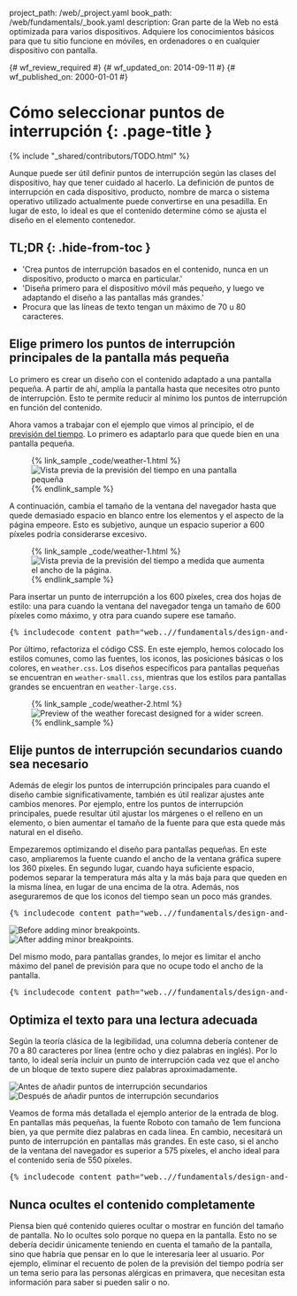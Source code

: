 project_path: /web/_project.yaml
book_path: /web/fundamentals/_book.yaml
description: Gran parte de la Web no está optimizada para varios dispositivos. Adquiere los conocimientos básicos para que tu sitio funcione en móviles, en ordenadores o en cualquier dispositivo con pantalla.

{# wf_review_required #}
{# wf_updated_on: 2014-09-11 #}
{# wf_published_on: 2000-01-01 #}

# Cómo seleccionar puntos de interrupción {: .page-title }

{% include "_shared/contributors/TODO.html" %}


Aunque puede ser útil definir puntos de interrupción según las clases del dispositivo, hay que tener cuidado al hacerlo.  La definición de puntos de interrupción en cada dispositivo, producto, nombre de marca o sistema operativo utilizado actualmente puede convertirse en una pesadilla. En lugar de esto, lo ideal es que el contenido determine cómo se ajusta el diseño en el elemento contenedor.



## TL;DR {: .hide-from-toc }
- 'Crea puntos de interrupción basados en el contenido, nunca en un dispositivo, producto o marca en particular.'
- 'Diseña primero para el dispositivo móvil más pequeño, y luego ve adaptando el diseño a las pantallas más grandes.'
- Procura que las líneas de texto tengan un máximo de 70 u 80 caracteres.


## Elige primero los puntos de interrupción principales de la pantalla más pequeña

Lo primero es crear un diseño con el contenido adaptado a una pantalla pequeña. A partir de ahí, amplía la pantalla hasta que necesites otro punto de interrupción.  Esto te permite reducir al mínimo los puntos de interrupción en función del contenido.

Ahora vamos a trabajar con el ejemplo que vimos al principio, el de [previsión del tiempo]({{site.fundamentals}}/layouts/rwd-fundamentals/index.html).
Lo primero es adaptarlo para que quede bien en una pantalla pequeña.

<figure>
  {% link_sample _code/weather-1.html %}
    <img src="imgs/weather-1.png" class="center" srcset="imgs/weather-1.png 1x, imgs/weather-1-2x.png 2x" alt="Vista previa de la previsión del tiempo en una pantalla pequeña">
  {% endlink_sample %}
</figure>

A continuación, cambia el tamaño de la ventana del navegador hasta que quede demasiado espacio en blanco entre los elementos y el aspecto de la página empeore.  Esto es subjetivo, aunque un espacio superior a 600 píxeles podría considerarse excesivo.

<figure>
  {% link_sample _code/weather-1.html %}
    <img src="imgs/weather-2.png" class="center" srcset="imgs/weather-2.png 1x, imgs/weather-2-2x.png 2x" alt="Vista previa de la previsión del tiempo a medida que aumenta el ancho de la página.">
  {% endlink_sample %}
</figure>

Para insertar un punto de interrupción a los 600 píxeles, crea dos hojas de estilo: una para cuando la ventana del navegador tenga un tamaño de 600 píxeles como máximo, y otra para cuando supere ese tamaño.

<pre class="prettyprint">
{% includecode content_path="web..//fundamentals/design-and-ui/responsive/fundamentals/_code/weather-2.html" region_tag="mqweather2" %}
</pre>

Por último, refactoriza el código CSS.  En este ejemplo, hemos colocado los estilos comunes, como las fuentes, los iconos, las posiciones básicas o los colores, en `weather.css`.  Los diseños específicos para pantallas pequeñas se encuentran en `weather-small.css`, mientras que los estilos para pantallas grandes se encuentran en `weather-large.css`.

<figure>
  {% link_sample _code/weather-2.html %}
    <img src="imgs/weather-3.png" class="center" srcset="imgs/weather-3.png 1x, imgs/weather-3-2x.png 2x" alt="Preview of the weather forecast designed for a wider screen.">
  {% endlink_sample %}
</figure>

## Elije puntos de interrupción secundarios cuando sea necesario

Además de elegir los puntos de interrupción principales para cuando el diseño cambie significativamente, también es útil realizar ajustes ante cambios menores.  Por ejemplo, entre los puntos de interrupción principales, puede resultar útil ajustar los márgenes o el relleno en un elemento, o bien aumentar el tamaño de la fuente para que esta quede más natural en el diseño.

Empezaremos optimizando el diseño para pantallas pequeñas.  En este caso, ampliaremos la fuente cuando el ancho de la ventana gráfica supere los 360 píxeles.  En segundo lugar, cuando haya suficiente espacio, podemos separar la temperatura más alta y la más baja para que queden en la misma línea, en lugar de una encima de la otra.  Además, nos aseguraremos de que los iconos del tiempo sean un poco más grandes.

<pre class="prettyprint">
{% includecode content_path="web..//fundamentals/design-and-ui/responsive/fundamentals/_code/weather-small.css" region_tag="mqsmallbpsm" lang=css %}
</pre>

<div class="mdl-grid">
  <div class="mdl-cell mdl-cell--6--col">
    <img src="imgs/weather-4-l.png" srcset="imgs/weather-4-l.png 1x, imgs/weather-4-l-2x.png 2x" alt="Before adding minor breakpoints.">
  </div>

  <div class="mdl-cell mdl-cell--6--col">
    <img src="imgs/weather-4-r.png" srcset="imgs/weather-4-r.png 1x, imgs/weather-4-r-2x.png 2x" alt="After adding minor breakpoints.">
  </div>
</div>

Del mismo modo, para pantallas grandes, lo mejor es limitar el ancho máximo del panel de previsión para que no ocupe todo el ancho de la pantalla.

<pre class="prettyprint">
{% includecode content_path="web..//fundamentals/design-and-ui/responsive/fundamentals/_code/weather-large.css" region_tag="mqsmallbplg" lang=css %}
</pre>

## Optimiza el texto para una lectura adecuada

Según la teoría clásica de la legibilidad, una columna debería contener de 70 a 80 caracteres por línea (entre ocho y diez palabras en inglés). Por lo tanto, lo ideal sería incluir un punto de interrupción cada vez que el ancho de un bloque de texto supere diez palabras aproximadamente.

<div class="mdl-grid">
  <div class="mdl-cell mdl-cell--6--col">
    <img src="imgs/reading-ph.png" srcset="imgs/reading-ph.png 1x, imgs/reading-ph-2x.png 2x" alt="Antes de añadir puntos de interrupción secundarios">
  </div>

  <div class="mdl-cell mdl-cell--6--col">
    <img src="imgs/reading-de.png" srcset="imgs/reading-de.png 1x, imgs/reading-de-2x.png 2x" alt="Después de añadir puntos de interrupción secundarios">
  </div>
</div>

Veamos de forma más detallada el ejemplo anterior de la entrada de blog.  En pantallas más pequeñas, la fuente Roboto con tamaño de 1em funciona bien, ya que permite diez palabras en cada línea. En cambio, necesitará un punto de interrupción en pantallas más grandes. En este caso, si el ancho de la ventana del navegador es superior a 575 píxeles, el ancho ideal para el contenido sería de 550 píxeles.

<pre class="prettyprint">
{% includecode content_path="web..//fundamentals/design-and-ui/responsive/fundamentals/_code/reading.html" region_tag="mqreading" lang=css %}
</pre>

## Nunca ocultes el contenido completamente

Piensa bien qué contenido quieres ocultar o mostrar en función del tamaño de pantalla.
No lo ocultes solo porque no quepa en la pantalla.  Esto no se debería decidir únicamente teniendo en cuenta el tamaño de la pantalla, sino que habría que pensar en lo que le interesaría leer al usuario.  Por ejemplo, eliminar el recuento de polen de la previsión del tiempo podría ser un tema serio para las personas alérgicas en primavera, que necesitan esta información para saber si pueden salir o no.




